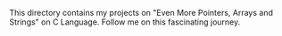This directory contains my projects on "Even More Pointers, Arrays and Strings" on C Language.
Follow me on this fascinating journey.